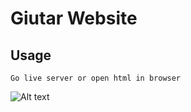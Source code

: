 # Giutar Website

## Usage

```
Go live server or open html in browser
```

![Alt text](img/guitar-full.png)
